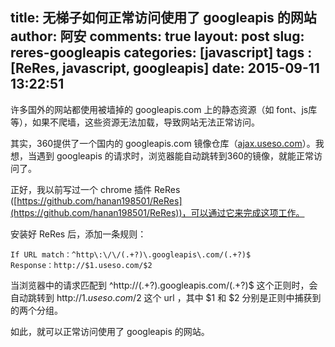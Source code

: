 title: 无梯子如何正常访问使用了 googleapis 的网站
author: 阿安
comments: true
layout: post
slug: reres-googleapis
categories: [javascript]
tags : [ReRes, javascript, googleapis]
date: 2015-09-11 13:22:51
---

许多国外的网站都使用被墙掉的 googleapis.com 上的静态资源（如 font、js库 等），如果不爬墙，这些资源无法加载，导致网站无法正常访问。

其实，360提供了一个国内的 googleapis.com 镜像仓库（[ajax.useso.com](http://useso.com)）。我想，当遇到 googleapis 的请求时，浏览器能自动跳转到360的镜像，就能正常访问了。

正好，我以前写过一个 chrome 插件 ReRes ([https://github.com/hanan198501/ReRes](https://github.com/hanan198501/ReRes))，可以通过它来完成这项工作。

安装好 ReRes 后，添加一条规则：

    If URL match：^http\:\/\/(.+?)\.googleapis\.com/(.+?)$
    Response：http://$1.useso.com/$2
    
当浏览器中的请求匹配到 ^http\:\/\/(.+?)\.googleapis\.com/(.+?)$ 这个正则时，会自动跳转到 http://$1.useso.com/$2 这个 url ，其中 $1 和 $2 分别是正则中捕获到的两个分组。

如此，就可以正常访问使用了 googleapis 的网站。